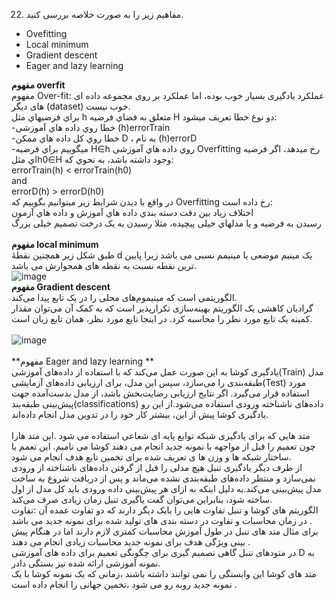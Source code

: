 22. مفاهیم زیر را به صورت خلاصه بررسی کنید.
  -	Ovefitting
  -	Local minimum
  -	Gradient descent
  -	Eager and lazy learning

**مفهوم overfit**<br>
مفهوم Over-fit: عملکرد یادگیری بسیار خوب بوده، اما عملکرد بر روی مجموعه داده ای های دیگر (dataset) خوب نیست.<br>
براي فرضیهاي مثل h متعلق به فضاي فرضیه H دو نوع خطا تعریف میشود:<br>
-خطا روي داده هاي آموزشی (h)errorTrain <br>
-خطا روي کل داده هاي ممکن D ، به نام (h)errorD <br>
-میگوییم براي فرضیه H∈h روي داده هاي آموزشی Overfitting رخ میدهد،
 اگر فرضیه اي مثلh0∈H وجود داشته باشد، به نحوي که:<br>
errorTrain(h) < errorTrain(h0)<br>
and<br>
errorD(h) > errorD(h0)<br>
در واقع با دیدن شرایط زیر میتوانیم بگوییم که Overfitting رخ داده است:<br>
اختلاف زیاد بین دقت دسته بندي داده هاي آموزش و داده هاي آزمون<br>
رسیدن به فرضیه و یا مدلهاي خیلی پیچیده، مثلا رسیدن به یک درخت
تصمیم خیلی بزرگ<br>
<br>
**مفهوم local minimum**<br>
طبق شکل زیر همچنین نقطۀ d یک مینیم موضعی یا مینیمم نسبی می باشد زیرا پایین ترین نقطه نسبت به نقطه های همجوارش می باشد.<br>
![image](https://user-images.githubusercontent.com/94124607/146236442-bd9c4441-ea37-4ca9-9140-1f53de5166d0.png)<br>
**مفهوم Gradient descent**<br>
الگوریتمی است که مینیموم‌های محلی را در یک تابع پیدا می‌کند.<br>
گرادیان کاهشی یک الگوریتم بهینه‌سازی تکرارپذیر است که به کمک آن می‌توان مقدار کمینه یک تابع مورد نظر را محاسبه کرد. در اینجا تابع مورد نظر، همان تابع زیان است.<br>
<br>
![image](https://user-images.githubusercontent.com/94124607/146239088-b88362b3-1b5a-4998-91bf-3e5470d927bb.png)<br>
<br>
**مفهوم Eager and lazy learning **<br>
یادگیری کوشا به این صورت عمل می‌کند که با استفاده از داده‌های آموزشی(Train) مدل طبقه‌بندی را می‌سازد، سپس این مدل، برای ارزیابی داده‌های آزمایشی(Test) مورد استفاده قرار می‌گیرد. اگر نتایج ارزیابی رضایت‌بخش باشد، از مدل بدست‌آمده جهت پیش‌بینی طبقه‌بند(classifications) داده‌های ناشناخته ورودی استفاده می‌شود.از این رو یادگیری کوشا پیش از این، بیشتر کار خود را در تدوین مدل انجام داده‌اند.<br>
<br>
متد هایی که برای یادگیری شبکه توابع پایه ای شعاعی استفاده می شود .این متد هارا چون تعمیم را قبل از مواجهه با نمونه جدید انجام می دهند کوشا می نامیم.
این تعمم با ساختار شبکه ها و وزن ها ی تعریف شده برای تخمین تابع هدف انجام می شود.
<br>
از طرف دیگر یادگیری تنبل هیچ مدلی را قبل از گرفتن داده‌های ناشناخته از ورودی نمی‌سازد و منتظر داده‌های طبقه‌بندی نشده می‌ماند و پس از دریافت شروع به ساخت مدل پیش‌بینی می‌کند.به دلیل اینکه به ازای هر پیش‌بینی داده ورودی باید کل مدل از اول ساخته شود، بنابراین می‌توان گفت یاگیری تنبل زمان زیادی صرف می‌کند.<br>
الگوریتم های کوشا و تنبل تفاوت هایی را بایک دیگر دارند که دو تفاوت عمده آن :تفاوت در زمان محاسبات و تفاوت در دسته بندی های تولید شده برای نمونه جدید  می باشد .
<br>
برای مثال متد های تنبل در طول آموزش محاسبات کمتری لازم دارند اما در هنگام پیش بینی ویژگی هدف برای نمونه جدید محاسبات زیادی انجام می دهند .<br>
در متودهای تنبل گاهی تصمیم گیری برای چگونگی تعمیم برای داده های آموزشی D به  نمونه آموزشی ارائه شده نیز بستگی دادر.
<br>
متد های کوشا این وابستگی را نمی توانند داشته باشند ،زمانی که یک نمونه کوشا با یک نمونه جدید روبه رو می شود ،تخمین جهانی را انجام داده است .


